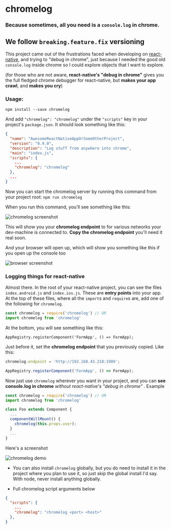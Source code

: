 # chromelog
### Because sometimes, all you need is a `console.log` in chrome.

## We follow `breaking.feature.fix` versioning

This project came out of the frustrations faced when developing on [react-native](https://facebook.github.io/react-native/), and trying to "debug in chrome", just because I needed the good old `console.log` inside chrome so I could explore objects that I want to explore.

(for those who are not aware, __react-native's "debug in chrome"__ gives you the full fledged chrome debugger for react-native, but __makes your app crawl__, and __makes you cry__)

### Usage:
`npm install --save chromelog`

And add `"chromelog": "chromelog"` under the `"scripts"` key in your project's `package.json`. It should look something like this:

```json
{
  "name": "AwesomeReactNativeAppOrSomeOtherProject",
  "version": "0.9.0",
  "description": "Log stuff from anywhere into chrome",
  "main": "index.js",
  "scripts": {
    ...
    "chromelog": "chromelog"
  },
  ...
}
```

Now you can start the chromelog server by running this command from your project root: `npm run chromelog`

When you run this command, you'll see something like this:

![chromelog screenshot](http://i.imgur.com/yguXOjf.png)

This will show you your __chromelog endpoint__ to for various networks your dev-machine is connected to. __Copy the chromelog endpoint__ you'll need it real soon.

And your browser will open up, which will show you something like this if you open up the console too

![browser screenshot](http://i.imgur.com/TITA2gN.png)

### Logging things for react-native

Almost there. In the root of your react-native project, you can see the files `index.android.js` and `index.ios.js`. These are __entry points__ into your app. At the top of these files, where all the `import`s and `require`s are, add one of the following for `chromelog`.

```js
const chromelog = require('chromelog') // OR
import chromelog from 'chromelog'
```

At the bottom, you will see something like this:

`AppRegistry.registerComponent('FormApp', () => FormApp);`

Just before it, set the __chromelog endpoint__ that you previously copied. Like this:

```js
chromelog.endpoint = 'http://192.168.43.218:1989';

AppRegistry.registerComponent('FormApp', () => FormApp);
```

Now just use `chromelog` wherever you want in your project, and you can __see console.log in chrome__ *without react-native's "debug in chrome"* . Example

```js
const chromelog = require('chromelog') // OR
import chromelog from 'chromelog'

class Foo extends Component {
  ...
  componentWillMount() {
    chromelog(this.props.user);
  }
  ...
}
```

Here's a screenshot

![chromelog demo](http://i.imgur.com/RY8i4En.png)

* You can also install `chromelog` globally, but you do need to install it in the project where you plan to use it, so just skip the global install I'd say. With node, never install anything globally.

* Full chromelog script arguments below
```json
{
  "scripts": {
    ...
    "chromelog": "chromelog <port> <host>"
  },
}
```
